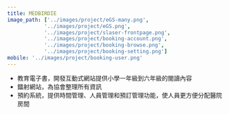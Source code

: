 ```yaml
---
title: MEDBIRDIE
image_path: ['../images/project/eGS-many.png',
			'../images/project/eGS.png',
			'../images/project/slaser-frontpage.png',
			'../images/project/booking-account.png',
			'../images/project/booking-browse.png',
			'../images/project/booking-setting.png']
mobile: '../images/project/booking-user.png'
---
```

-   教育電子書，開發互動式網站提供小學一年級到六年級的閱讀內容
-   鐳射網站，為協會整理所有資訊
-   預約系統，提供時間管理、人員管理和預訂管理功能，使人員更方便分配醫院房間